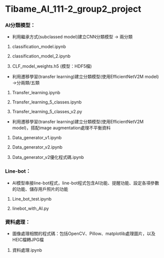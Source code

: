 # Tibame_AI_111-2_group2_project

### AI分類模型：
- 利用繼承方式(subclassed model)建立CNN分類模型 -> 兩分類

1. classification_model.ipynb

2. classification_model_2.ipynb

3. CLF_model_weights.h5  (模型：HDF5檔)

- 利用遷移學習(transfer learning)建立分類模型(使用EfficientNetV2M model) ->分兩類/五類

1. Transfer_learning.ipynb

2. Transfer_learning_5_classes.ipynb

3. Transfer_learning_5_classes_v2.py

- 利用遷移學習(transfer learning)建立分類模型(使用EfficientNetV2M model)，搭配image augmentation處理不平衡資料

1. Data_generator_v1.ipynb

2. Data_generator_v2.ipynb

3. Data_generator_v2優化程式碼.ipynb

### Line-bot：

- AI模型串接line-bot程式，line-bot程式包含AI功能、提醒功能、設定各項參數的功能、儲存用戶照片的功能

1. Line_bot_test.ipynb

2. linebot_with_AI.py

### 資料處理：

- 圖像處理相關的程式碼：包括OpenCV、Pillow、matplotlib處理圖片，以及HEIC檔轉JPG檔

1. 資料處理.ipynb
